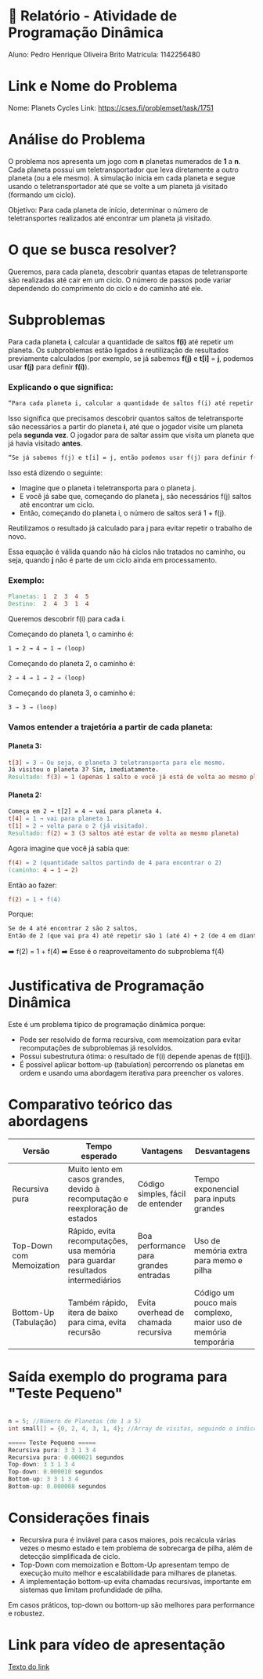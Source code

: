 # 📘 Relatório - Atividade de Programação Dinâmica
Aluno: Pedro Henrique Oliveira Brito 
Matrícula: 1142256480

# Link e Nome do Problema
Nome: Planets Cycles
Link: https://cses.fi/problemset/task/1751

# Análise do Problema
O problema nos apresenta um jogo com **n** planetas numerados de **1** a **n**. Cada planeta possui um teletransportador que leva diretamente a outro planeta (ou a ele mesmo). A simulação inicia em cada planeta e segue usando o teletransportador até que se volte a um planeta já visitado (formando um ciclo).

Objetivo: Para cada planeta de início, determinar o número de teletransportes realizados até encontrar um planeta já visitado.

# O que se busca resolver?
Queremos, para cada planeta, descobrir quantas etapas de teletransporte são realizadas até cair em um ciclo. O número de passos pode variar dependendo do comprimento do ciclo e do caminho até ele.

# Subproblemas
Para cada planeta **i**, calcular a quantidade de saltos **f(i)** até repetir um planeta.
Os subproblemas estão ligados à reutilização de resultados previamente calculados (por exemplo, se já sabemos **f(j)** e **t[i]** = **j**, podemos usar **f(j)** para definir **f(i)**).

### Explicando o que significa:
```makefile
“Para cada planeta i, calcular a quantidade de saltos f(i) até repetir um planeta.”
```
Isso significa que precisamos descobrir quantos saltos de teletransporte são necessários a partir do planeta **i**, até que o jogador visite um planeta pela **segunda vez**. O jogador para de saltar assim que visita um planeta que já havia visitado **antes**.

```makefile
“Se já sabemos f(j) e t[i] = j, então podemos usar f(j) para definir f(i).”
```

Isso está dizendo o seguinte:

- Imagine que o planeta i teletransporta para o planeta j.
- E você já sabe que, começando do planeta j, são necessários f(j) saltos até encontrar um ciclo.
- Então, começando do planeta i, o número de saltos será 1 + f(j).

Reutilizamos o resultado já calculado para j para evitar repetir o trabalho de novo.

Essa equação é válida quando não há ciclos não tratados no caminho, ou seja, quando **j** não é parte de um ciclo ainda em processamento.

### Exemplo:
```makefile
Planetas: 1  2  3  4  5
Destino:  2  4  3  1  4
```

Queremos descobrir f(i) para cada i.

Começando do planeta 1, o caminho é:
```makefile
1 → 2 → 4 → 1 → (loop)
```

Começando do planeta 2, o caminho é:
```makefile
2 → 4 → 1 → 2 → (loop)
```

Começando do planeta 3, o caminho é:
```makefile
3 → 3 → (loop)
```

### Vamos entender a trajetória a partir de cada planeta:

#### Planeta 3:
```makefile
t[3] = 3 → Ou seja, o planeta 3 teletransporta para ele mesmo.
Já visitou o planeta 3? Sim, imediatamente.
Resultado: f(3) = 1 (apenas 1 salto e você já está de volta ao mesmo planeta).
```

#### Planeta 2:
```makefile
Começa em 2 → t[2] = 4 → vai para planeta 4.
t[4] = 1 → vai para planeta 1.
t[1] = 2 → volta para o 2 (já visitado).
Resultado: f(2) = 3 (3 saltos até estar de volta ao mesmo planeta)
```

Agora imagine que você já sabia que:
```makefile
f(4) = 2 (quantidade saltos partindo de 4 para encontrar o 2)
(caminho: 4 → 1 → 2)
```

Então ao fazer:
```makefile
f(2) = 1 + f(4)
```

Porque:

```makefile
Se de 4 até encontrar 2 são 2 saltos,
Então de 2 (que vai pra 4) até repetir são 1 (até 4) + 2 (de 4 em diante) = 3
```

➡️ f(2) = 1 + f(4)
➡️ Esse é o reaproveitamento do subproblema f(4)

# Justificativa de Programação Dinâmica
Este é um problema típico de programação dinâmica porque:
- Pode ser resolvido de forma recursiva, com memoization para evitar recomputações de subproblemas já resolvidos.
- Possui subestrutura ótima: o resultado de f(i) depende apenas de f(t[i]).
- É possível aplicar bottom-up (tabulation) percorrendo os planetas em ordem e usando uma abordagem iterativa para preencher os valores.

# Comparativo teórico das abordagens

| Versão                   | Tempo esperado                                                                  | Vantagens                             | Desvantagens                                                   |
| ------------------------ | ------------------------------------------------------------------------------- | ------------------------------------- | -------------------------------------------------------------- |
| Recursiva pura           | Muito lento em casos grandes, devido à recomputação e reexploração de estados   | Código simples, fácil de entender     | Tempo exponencial para inputs grandes                          |
| Top-Down com Memoization | Rápido, evita recomputações, usa memória para guardar resultados intermediários | Boa performance para grandes entradas | Uso de memória extra para memo e pilha                         |
| Bottom-Up (Tabulação)    | Também rápido, itera de baixo para cima, evita recursão                         | Evita overhead de chamada recursiva   | Código um pouco mais complexo, maior uso de memória temporária |

# Saída exemplo do programa para "Teste Pequeno" 
```c

n = 5; //Número de Planetas (de 1 a 5)
int small[] = {0, 2, 4, 3, 1, 4}; //Array de visitas, seguindo o indice do vetor (o indice 0 é ignorado)

===== Teste Pequeno =====
Recursiva pura: 3 3 1 3 4 
Recursiva pura: 0.000021 segundos
Top-down: 3 3 1 3 4 
Top-down: 0.000010 segundos
Bottom-up: 3 3 1 3 4 
Bottom-up: 0.000008 segundos
```

# Considerações finais
- Recursiva pura é inviável para casos maiores, pois recalcula várias vezes o mesmo estado e tem problema de sobrecarga de pilha, além de detecção simplificada de ciclo.
- Top-Down com memoization e Bottom-Up apresentam tempo de execução muito melhor e escalabilidade para milhares de planetas.
- A implementação bottom-up evita chamadas recursivas, importante em sistemas que limitam profundidade de pilha.

Em casos práticos, top-down ou bottom-up são melhores para performance e robustez.

# Link para vídeo de apresentação
[Texto do link](URL_do_vídeo)
